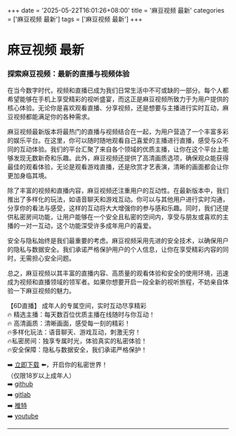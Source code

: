 +++
date = '2025-05-22T16:01:26+08:00'
title = '麻豆视频 最新'
categories = ['麻豆视频 最新']
tags = ['麻豆视频 最新']
+++

# 麻豆视频 最新

### 探索麻豆视频：最新的直播与视频体验

在当今数字时代，视频和直播已成为我们日常生活中不可或缺的一部分。每个人都希望能够在手机上享受精彩的视听盛宴，而这正是麻豆视频所致力于为用户提供的核心体验。无论你是喜欢观看直播、分享视频，还是想要与主播进行实时互动，麻豆视频都能满足你的各种需求。

麻豆视频最新版本将最热门的直播与视频结合在一起，为用户营造了一个丰富多彩的娱乐平台。在这里，你可以随时随地观看自己喜爱的主播进行直播，感受与众不同的互动体验。我们的平台汇聚了来自各个领域的优质主播，让你在这个平台上能够发现无数新奇和乐趣。此外，麻豆视频还提供了高清画质选项，确保观众能获得最佳的观看体验，无论是观看游戏直播，还是欣赏才艺表演，清晰的画面都会让你更加身临其境。

除了丰富的视频和直播内容，麻豆视频还注重用户的互动性。在最新版本中，我们推出了多样化的玩法，如语音聊天和游戏互动。你可以与其他用户进行实时沟通，分享你的看法与感受，这样的互动将大大增强你的参与感和乐趣。同时，我们还提供私密房间功能，让用户能够在一个安全且私密的空间内，享受与朋友或喜欢的主播的一对一互动，这个功能深受许多成年用户的喜爱。

安全与隐私始终是我们最重要的考虑。麻豆视频采用先进的安全技术，以确保用户的隐私与数据安全。我们承诺严格保护用户的个人信息，让你在享受精彩内容的同时，无需担心安全问题。

总之，麻豆视频以其丰富的直播内容、高质量的观看体验和安全的使用环境，迅速成为视频和直播领域的领军者。如果你想要开启一段全新的视听旅程，不妨亲自体验一下麻豆视频的魅力。

【6D直播】
成年人的专属空间，实时互动尽享精彩  
🔥 精选主播：每天数百位优质主播在线随时与你互动！  
🔥 高清画质：清晰画面，感受每一刻的精彩！  
🔥多样化玩法：语音聊天、游戏互动，刺激无穷！  
🔥私密房间：独享专属时光，体验真实的私密体验！  
🔥安全保障：隐私与数据安全，我们承诺严格保护！  

➡️ [立即下载](https://down123.s3.ap-east-1.amazonaws.com/index.html?channelCode=blog) ⬅️，开启你的私密世界！  
（仅限18岁以上成年人）  
➡️ [github](https://aldult-live.github.io/)  
➡️ [gitlab](https://seo-09598d.gitlab.io/)  
➡️ [推特](https://x.com/wegame33)  
➡️ [youtube](https://www.youtube.com/@6Dlive)  

---
